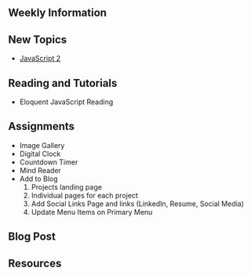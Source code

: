 ## Weekly Information

## New Topics

- [JavaScript 2](https://docs.google.com/presentation/d/1NqooBNWy_q5KtTVQUUb4VodFB_1QZMWC0aZjHycXG1w/edit#slide=id.g40f7a73a3c_0_0)

## Reading and Tutorials

- Eloquent JavaScript Reading

## Assignments

- Image Gallery
- Digital Clock
- Countdown Timer
- Mind Reader
- Add to Blog
    1. Projects landing page
    2. Individual pages for each project
    3. Add Social Links Page and links (LinkedIn, Resume, Social Media)
    4. Update Menu Items on Primary Menu

## Blog Post

## Resources
